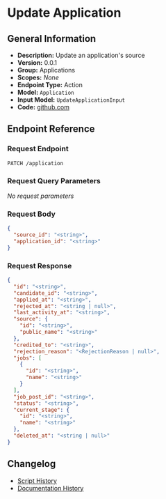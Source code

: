 <!-- BEGIN GENERATED CONTENT -->
# Update Application

## General Information

- **Description:** Update an application's source
- **Version:** 0.0.1
- **Group:** Applications
- **Scopes:** _None_
- **Endpoint Type:** Action
- **Model:** `Application`
- **Input Model:** `UpdateApplicationInput`
- **Code:** [github.com](https://github.com/NangoHQ/integration-templates/tree/main/integrations/gem/actions/update-application.ts)


## Endpoint Reference

### Request Endpoint

`PATCH /application`

### Request Query Parameters

_No request parameters_

### Request Body

```json
{
  "source_id": "<string>",
  "application_id": "<string>"
}
```

### Request Response

```json
{
  "id": "<string>",
  "candidate_id": "<string>",
  "applied_at": "<string>",
  "rejected_at": "<string | null>",
  "last_activity_at": "<string>",
  "source": {
    "id": "<string>",
    "public_name": "<string>"
  },
  "credited_to": "<string>",
  "rejection_reason": "<RejectionReason | null>",
  "jobs": [
    {
      "id": "<string>",
      "name": "<string>"
    }
  ],
  "job_post_id": "<string>",
  "status": "<string>",
  "current_stage": {
    "id": "<string>",
    "name": "<string>"
  },
  "deleted_at": "<string | null>"
}
```

## Changelog

- [Script History](https://github.com/NangoHQ/integration-templates/commits/main/integrations/gem/actions/update-application.ts)
- [Documentation History](https://github.com/NangoHQ/integration-templates/commits/main/integrations/gem/actions/update-application.md)

<!-- END  GENERATED CONTENT -->

